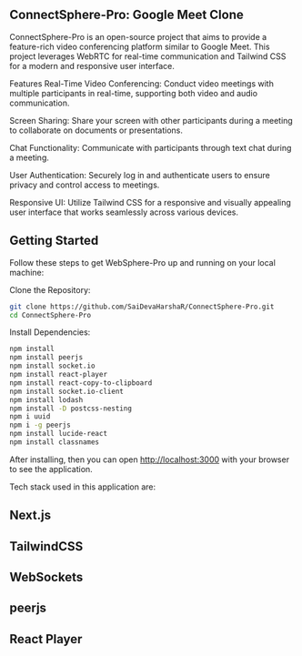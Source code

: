 ## ConnectSphere-Pro: Google Meet Clone

ConnectSphere-Pro is an open-source project that aims to provide a feature-rich video conferencing platform similar to Google Meet. This project leverages WebRTC for real-time communication and Tailwind CSS for a modern and responsive user interface.

Features
Real-Time Video Conferencing: Conduct video meetings with multiple participants in real-time, supporting both video and audio communication.

Screen Sharing: Share your screen with other participants during a meeting to collaborate on documents or presentations.

Chat Functionality: Communicate with participants through text chat during a meeting.

User Authentication: Securely log in and authenticate users to ensure privacy and control access to meetings.

Responsive UI: Utilize Tailwind CSS for a responsive and visually appealing user interface that works seamlessly across various devices.

## Getting Started

Follow these steps to get WebSphere-Pro up and running on your local machine:

Clone the Repository:

```bash
git clone https://github.com/SaiDevaHarshaR/ConnectSphere-Pro.git
cd ConnectSphere-Pro
```

Install Dependencies:
```bash
npm install 
npm install peerjs
npm install socket.io
npm install react-player
npm install react-copy-to-clipboard
npm install socket.io-client
npm install lodash
npm install -D postcss-nesting
npm i uuid
npm i -g peerjs
npm install lucide-react
npm install classnames
```
After installing, then you can open [http://localhost:3000](http://localhost:3000) with your browser to see the application.

Tech stack used in this application are:

## Next.js

## TailwindCSS

## WebSockets

## peerjs

## React Player
